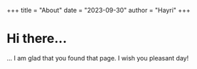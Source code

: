 +++
title = "About"
date = "2023-09-30"
author = "Hayri"
+++

# Hi there...

... I am glad that you found that page. I wish you pleasant day!
